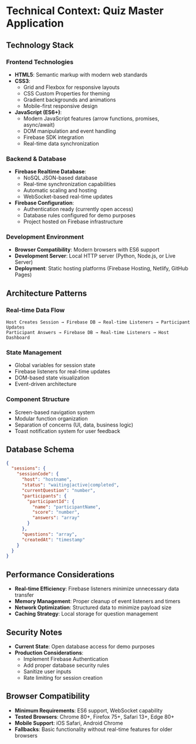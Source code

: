 # Technical Context: Quiz Master Application

## Technology Stack

### Frontend Technologies
- **HTML5**: Semantic markup with modern web standards
- **CSS3**: 
  - Grid and Flexbox for responsive layouts
  - CSS Custom Properties for theming
  - Gradient backgrounds and animations
  - Mobile-first responsive design
- **JavaScript (ES6+)**:
  - Modern JavaScript features (arrow functions, promises, async/await)
  - DOM manipulation and event handling
  - Firebase SDK integration
  - Real-time data synchronization

### Backend & Database
- **Firebase Realtime Database**:
  - NoSQL JSON-based database
  - Real-time synchronization capabilities
  - Automatic scaling and hosting
  - WebSocket-based real-time updates
- **Firebase Configuration**:
  - Authentication ready (currently open access)
  - Database rules configured for demo purposes
  - Project hosted on Firebase infrastructure

### Development Environment
- **Browser Compatibility**: Modern browsers with ES6 support
- **Development Server**: Local HTTP server (Python, Node.js, or Live Server)
- **Deployment**: Static hosting platforms (Firebase Hosting, Netlify, GitHub Pages)

## Architecture Patterns

### Real-time Data Flow
```
Host Creates Session → Firebase DB → Real-time Listeners → Participant Updates
Participant Answers → Firebase DB → Real-time Listeners → Host Dashboard
```

### State Management
- Global variables for session state
- Firebase listeners for real-time updates
- DOM-based state visualization
- Event-driven architecture

### Component Structure
- Screen-based navigation system
- Modular function organization
- Separation of concerns (UI, data, business logic)
- Toast notification system for user feedback

## Database Schema
```json
{
  "sessions": {
    "sessionCode": {
      "host": "hostname",
      "status": "waiting|active|completed",
      "currentQuestion": "number",
      "participants": {
        "participantId": {
          "name": "participantName",
          "score": "number",
          "answers": "array"
        }
      },
      "questions": "array",
      "createdAt": "timestamp"
    }
  }
}
```

## Performance Considerations
- **Real-time Efficiency**: Firebase listeners minimize unnecessary data transfer
- **Memory Management**: Proper cleanup of event listeners and timers
- **Network Optimization**: Structured data to minimize payload size
- **Caching Strategy**: Local storage for question management

## Security Notes
- **Current State**: Open database access for demo purposes
- **Production Considerations**: 
  - Implement Firebase Authentication
  - Add proper database security rules
  - Sanitize user inputs
  - Rate limiting for session creation

## Browser Compatibility
- **Minimum Requirements**: ES6 support, WebSocket capability
- **Tested Browsers**: Chrome 80+, Firefox 75+, Safari 13+, Edge 80+
- **Mobile Support**: iOS Safari, Android Chrome
- **Fallbacks**: Basic functionality without real-time features for older browsers
